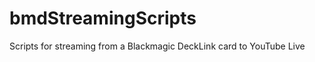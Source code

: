 bmdStreamingScripts
===================

Scripts for streaming from a Blackmagic DeckLink card to YouTube Live
